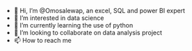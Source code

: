 - 👋 Hi, I’m @Omosalewap, an excel, SQL and power BI expert
- 👀 I’m interested in data science
- 🌱 I’m currently learning the use of python
- 💞️ I’m looking to collaborate on data analysis project
- 📫 How to reach me 

<!---
Omosalewap/Omosalewap is a ✨ special ✨ repository because its `README.md` (this file) appears on your GitHub profile.
You can click the Preview link to take a look at your changes.
--->
